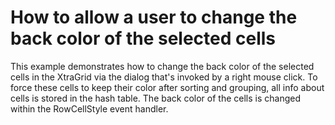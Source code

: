 # How to allow a user to change the back color of the selected cells


<p>This example demonstrates how to change the back color of the selected cells in the XtraGrid via the dialog that's invoked by a right mouse click. To force these cells to keep their color after sorting and grouping, all info about cells is stored in the hash table.  The back color of the cells is changed within the RowCellStyle event handler.</p>

<br/>


